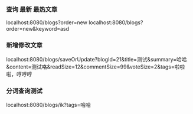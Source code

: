 ### 查询 最新 最热文章
localhost:8080/blogs?order=new
localhost:8080/blogs?order=new&keyword=asd

### 新增修改文章
localhost:8080/blogs/saveOrUpdate?blogId=21&title=测试&summary=哈哈&content=测试咯&readSize=12&commentSize=99&voteSize=2&tags=啦啦啦，哼哼哼

### 分词查询测试
localhost:8080/blogs/ik?tags=哈哈